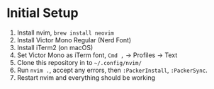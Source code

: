 # Initial Setup
1. Install nvim, `brew install neovim`
2. Install Victor Mono Regular (Nerd Font)
3. Install iTerm2 (on macOS)
4. Set Victor Mono as iTerm font, `Cmd ,` -> Profiles -> Text
5. Clone this repository in to `~/.config/nvim/`
6. Run `nvim .`, accept any errors, then `:PackerInstall`, `:PackerSync`.
7. Restart nvim and everything should be working

